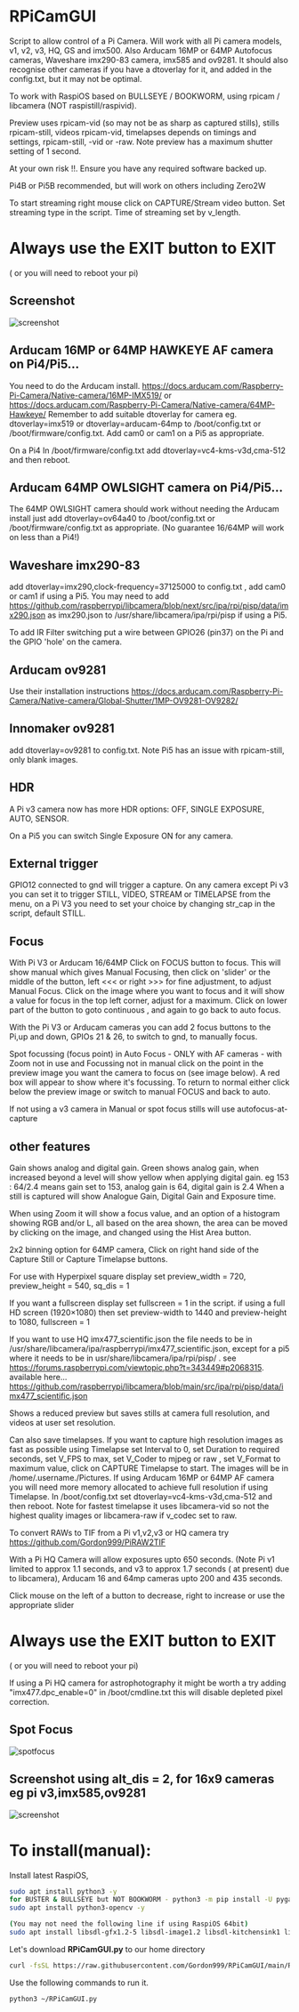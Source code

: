 # RPiCamGUI

Script to allow control of a Pi Camera. Will work with all Pi camera models, v1, v2, v3, HQ, GS and imx500. Also Arducam 16MP or 64MP Autofocus cameras, Waveshare imx290-83 camera, imx585 and ov9281. It should also recognise other cameras if you have a dtoverlay for it, and added in the config.txt, but it may not be optimal.

To work with RaspiOS based on BULLSEYE / BOOKWORM, using rpicam / libcamera (NOT raspistill/raspivid).

Preview uses rpicam-vid (so may not be as sharp as captured stills), stills rpicam-still, videos rpicam-vid, timelapses depends on timings and settings, rpicam-still, -vid or -raw. Note preview has a maximum shutter setting of 1 second.

At your own risk !!. Ensure you have any required software backed up.

Pi4B or Pi5B recommended, but will work on others including Zero2W

To start streaming right mouse click on CAPTURE/Stream video button. Set streaming type in the script. 
Time of streaming set by v_length.

 # Always use the EXIT button to EXIT
 ( or you will need to reboot your pi)

## Screenshot

![screenshot](screenshot.jpg)


## Arducam 16MP or 64MP HAWKEYE AF camera on Pi4/Pi5...

You need to do the Arducam install. https://docs.arducam.com/Raspberry-Pi-Camera/Native-camera/16MP-IMX519/ or https://docs.arducam.com/Raspberry-Pi-Camera/Native-camera/64MP-Hawkeye/ 
Remember to add suitable dtoverlay for camera eg. dtoverlay=imx519 or dtoverlay=arducam-64mp to /boot/config.txt or /boot/firmware/config.txt. Add cam0 or cam1 on a Pi5 as appropriate.

On a Pi4 In /boot/firmware/config.txt add  dtoverlay=vc4-kms-v3d,cma-512 and then reboot.


## Arducam 64MP OWLSIGHT camera on Pi4/Pi5...

The 64MP OWLSIGHT camera should work without needing the Arducam install just add dtoverlay=ov64a40 to /boot/config.txt or /boot/firmware/config.txt as appropriate. (No guarantee 16/64MP will work on less than a Pi4!)

## Waveshare imx290-83
add dtoverlay=imx290,clock-frequency=37125000 to config.txt , add cam0 or cam1 if using a Pi5.
You may need to add https://github.com/raspberrypi/libcamera/blob/next/src/ipa/rpi/pisp/data/imx290.json as imx290.json to /usr/share/libcamera/ipa/rpi/pisp if using a Pi5.

To add IR Filter switching put a wire between GPIO26 (pin37) on the Pi and the GPIO 'hole' on the camera.

## Arducam ov9281
Use their installation instructions https://docs.arducam.com/Raspberry-Pi-Camera/Native-camera/Global-Shutter/1MP-OV9281-OV9282/

## Innomaker ov9281
add dtoverlay=ov9281 to config.txt. Note Pi5 has an issue with rpicam-still, only blank images.

## HDR
A Pi v3 camera now has more HDR options: OFF, SINGLE EXPOSURE, AUTO, SENSOR.

On a Pi5 you can switch Single Exposure ON for any camera.

## External trigger
GPIO12 connected to gnd will trigger a capture. On any camera except Pi v3 you can set it to trigger STILL, VIDEO, STREAM or TIMELAPSE from the menu, on a Pi V3 you need to set your choice by changing str_cap in the script, default STILL.

## Focus

With Pi V3 or Arducam 16/64MP Click on FOCUS button to focus. This will show manual which gives Manual Focusing, then click on 'slider' or the middle of the button, left <<< or right >>> for fine adjustment, to adjust Manual Focus. Click on the image where you want to focus and it will show a value for focus in the top left corner, adjust for a maximum. Click on lower part of the button to goto continuous , and again to go back to auto focus.

With the Pi V3 or Arducam  cameras you can add 2 focus buttons to the Pi,up and down, GPIOs 21 & 26, to switch to gnd, to manually focus.

Spot focussing (focus point) in Auto Focus - ONLY with AF cameras - with Zoom not in use and Focussing not in manual click on the point in the preview image you want the camera to focus on (see image below). A red box will appear to show where it's focussing. To return to normal either click below the preview image or switch to manual FOCUS and back to auto.

If not using a v3 camera in Manual or spot focus stills will use autofocus-at-capture

## other features

Gain shows analog and digital gain. Green shows analog gain, when increased beyond a level will show yellow when applying digital gain.
eg 153 : 64/2.4 means gain set to 153, analog gain is 64, digital gain is 2.4
When a still is captured will show Analogue Gain, Digital Gain and Exposure time.

When using Zoom it will show a focus value, and an option of a histogram showing RGB and/or L, all based on the area shown, the area can be moved by clicking on the image, and changed using the Hist Area button.

2x2 binning option for 64MP camera, Click on right hand side of the Capture Still or Capture Timelapse buttons. 

For use with Hyperpixel square display set preview_width  = 720, preview_height = 540, sq_dis = 1 

If you want a fullscreen display set fullscreen = 1 in the script. if using a full HD screen (1920×1080) then set preview-width to 1440 and preview-height to 1080, fullscreen = 1

lf you want to use HQ imx477_scientific.json the file needs to be in /usr/share/libcamera/ipa/raspberrypi/imx477_scientific.json, except for a pi5 where it needs to be in usr/share/libcamera/ipa/rpi/pisp/ . see https://forums.raspberrypi.com/viewtopic.php?t=343449#p2068315. available here... https://github.com/raspberrypi/libcamera/blob/main/src/ipa/rpi/pisp/data/imx477_scientific.json

Shows a reduced preview but saves stills at camera full resolution, and videos at user set resolution.

Can also save timelapses. If you want to capture high resolution images as fast as possible using Timelapse set Interval to 0, set Duration to required seconds, set V_FPS to max, set V_Coder to mjpeg or raw , set V_Format to maximum value, click on CAPTURE Timelapse to start. The images will be in /home/.username./Pictures. If using Arducam 16MP or 64MP AF camera you will need more memory allocated to achieve full resolution if using Timelapse. In /boot/config.txt set dtoverlay=vc4-kms-v3d,cma-512 and then reboot. Note for fastest timelapse it uses libcamera-vid so not the highest quality images or libcamera-raw if v_codec set to raw.

To convert RAWs to TIF from a Pi v1,v2,v3 or HQ camera try https://github.com/Gordon999/PiRAW2TIF

With a Pi HQ Camera will allow exposures upto 650 seconds. (Note Pi v1 limited to approx 1.1 seconds, and v3 to approx 1.7 seconds ( at present) due to libcamera), Arducam 16 and 64mp cameras upto 200 and 435 seconds.

Click mouse on the left of a button to decrease, right to increase or use the appropriate slider

 # Always use the EXIT button to EXIT
 ( or you will need to reboot your pi)
 
lf using a Pi HQ camera for astrophotography it might be worth a try adding "imx477.dpc_enable=0" in /boot/cmdline.txt this will disable depleted pixel correction. 

## Spot Focus

![spotfocus](spotfocus.jpg)

## Screenshot using alt_dis = 2, for 16x9 cameras eg pi v3,imx585,ov9281

![screenshot](screenshot2.jpg)

# To install(manual):

Install latest RaspiOS,
```bash
sudo apt install python3 -y
for BUSTER & BULLSEYE but NOT BOOKWORM - python3 -m pip install -U pygame --user
sudo apt install python3-opencv -y

(You may not need the following line if using RaspiOS 64bit)
sudo apt install libsdl-gfx1.2-5 libsdl-image1.2 libsdl-kitchensink1 libsdl-mixer1.2 libsdl-sound1.2 libsdl-ttf2.0-0 libsdl1.2debian libsdl2-2.0-0 libsdl2-gfx-1.0-0 libsdl2-image-2.0-0 libsdl2-mixer-2.0-0 libsdl2-ttf-2.0-0 -y

```
Let's download **RPiCamGUI.py** to our home directory

```bash
curl -fsSL https://raw.githubusercontent.com/Gordon999/RPiCamGUI/main/RPiCamGUI.py -o ~/RPiCamGUI.py
```

Use the following commands to run it.
  
```bash
python3 ~/RPiCamGUI.py
```
